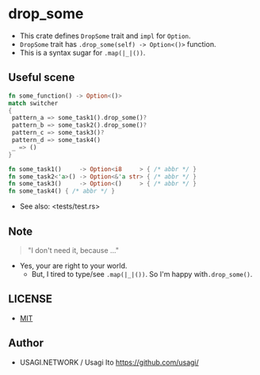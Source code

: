 # drop_some

- This crate defines `DropSome` trait and `impl` for `Option`.
- `DropSome` trait has `.drop_some(self) -> Option<()>` function.
- This is a syntax sugar for `.map(|_|())`.

## Useful scene

```rust
fn some_function() -> Option<()>
match switcher
{
 pattern_a => some_task1().drop_some()?
 pattern_b => some_task2().drop_some()?
 pattern_c => some_task3()?
 pattern_d => some_task4()
 _ => ()
}

fn some_task1()     -> Option<i8     > { /* abbr */ }
fn some_task2<'a>() -> Option<&'a str> { /* abbr */ }
fn some_task3()     -> Option<()     > { /* abbr */ }
fn some_task4() { /* abbr */ }
```

- See also: <tests/test.rs>

## Note

> "I don't need it, because ..."

- Yes, your are right to your world.
    - But, I tired to type/see `.map(|_|())`. So I'm happy with`.drop_some()`.

## LICENSE

- [MIT](LICENSE.md)

## Author

- USAGI.NETWORK / Usagi Ito <https://github.com/usagi/>

